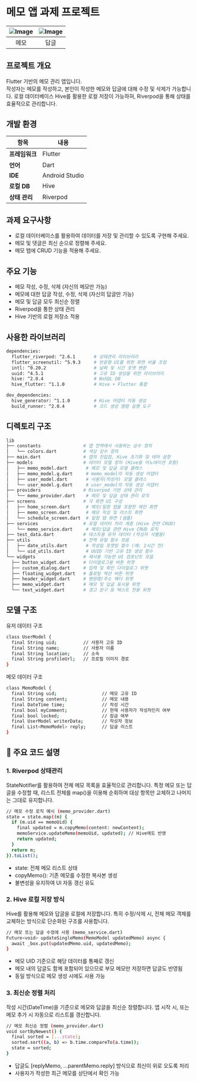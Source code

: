 # 메모 앱 과제 프로젝트

| ![Image](https://github.com/user-attachments/assets/0efa7ce6-7a82-420b-b592-2ae59d80df70) | ![Image](https://github.com/user-attachments/assets/56ab906d-b8b4-4193-a867-f9612a77de2e) |
|:------:|:------:|
| 메모 | 답글 |

## 프로젝트 개요

Flutter 기반의 메모 관리 앱입니다.  
작성자는 메모를 작성하고, 본인이 작성한 메모와 답글에 대해 수정 및 삭제가 가능합니다.
로컬 데이터베이스 Hive를 활용한 로컬 저장이 가능하혀, Riverpod을 통해 상태를 효율적으로 관리합니다.

## 개발 환경

| 항목 | 내용 |
|------|------|
| **프레임워크** | Flutter |
| **언어** | Dart |
| **IDE** | Android Studio |
| **로컬 DB** | Hive |
| **상태 관리** | Riverpod |


## 과제 요구사항
- 로컬 데이터베이스를 활용하여 데이터를 저장 및 관리할 수 있도록 구현해 주세요.
- 메모 및 댓글은 최신 순으로 정렬해 주세요.
- 메모 탭에 CRUD 기능을 적용해 주세요.

## 주요 기능
- 메모 작성, 수정, 삭제 (자신의 메모만 가능)
- 메모에 대한 답글 작성, 수정, 삭제 (자신의 답글만 가능)
- 메모 및 답글 모두 최신순 정렬
- Riverpod을 통한 상태 관리
- Hive 기반의 로컬 저장소 적용

## 사용한 라이브러리

```sh
dependencies:
  flutter_riverpod: ^2.6.1       # 상태관리 라이브러리
  flutter_screenutil: ^5.9.3     # 반응형 UI를 위한 화면 비율 조정
  intl: ^0.20.2                  # 날짜 및 시간 포맷 변환
  uuid: ^4.5.1                   # 고유 ID 생성을 위한 라이브러리
  hive: ^2.0.4                   # NoSQL DB
  hive_flutter: ^1.1.0           # Hive + Flutter 통합

dev_dependencies:
  hive_generator: ^1.1.0         # Hive 어댑터 자동 생성
  build_runner: ^2.0.4           # 코드 생성 명령 실행 도구
```

## 디렉토리 구조
```sh
lib
├── constants                # 앱 전역에서 사용하는 상수 정의
│   └── colors.dart          # 색상 상수 정의
├── main.dart                # 앱의 진입점, Hive 초기화 및 테마 설정
├── models                   # 데이터 모델 정의 (Hive용 어노테이션 포함)
│   ├── memo_model.dart       # 메모 및 답글 모델 클래스
│   ├── memo_model.g.dart     # memo_model의 자동 생성 어댑터
│   ├── user_model.dart       # 사용자(작성자) 모델 클래스
│   └── user_model.g.dart     # user_model의 자동 생성 어댑터
├── providers                # Riverpod 기반 상태 관리
│   └── memo_provider.dart    # 메모 및 답글 상태 관리 로직
├── screens                  # 각 화면 UI 구성
│   ├── home_screen.dart      # 메모/일정 탭을 포함한 메인 화면
│   ├── memo_screen.dart      # 메모 작성 및 리스트 화면
│   └── schedule_screen.dart  # 일정 탭 화면 (샘플)
├── services                 # 로컬 데이터 처리 계층 (Hive 관련 CRUD)
│   └── memo_service.dart     # 메모/답글 관련 Hive CRUD 로직
├── test_data.dart           # 테스트용 유저 데이터 (작성자 식별용)
├── utils                    # 전역 유틸 함수 모음
│   ├── date_utils.dart       # 작성일 포맷팅 함수 (예: 2시간 전)
│   └── uid_utils.dart        # UUID 기반 고유 ID 생성 함수
└── widgets                  # 재사용 가능한 UI 컴포넌트 모음
  ├── button_widget.dart     # 다이얼로그용 버튼 위젯
  ├── custom_dialog.dart     # 입력 및 확인 다이얼로그 위젯
  ├── floating_widget.dart   # 플로팅 액션 버튼 위젯
  ├── header_widget.dart     # 병원명/주소 헤더 위젯
  ├── memo_widget.dart       # 메모 및 답글 표시용 위젯
  └── text_widget.dart       # 경고 문구 등 텍스트 전용 위젯
```

## 모델 구조

유저 데이터 구조
```sh
class UserModel {
  final String uid;          // 사용자 고유 ID
  final String name;         // 사용자 이름
  final String location;     // 소속
  final String profileUrl;   // 프로필 이미지 경로
}
```

메모 데이터 구조
```sh
class MemoModel {
  final String uid;                 // 메모 고유 ID
  final String content;             // 메모 내용
  final DateTime time;              // 작성 시간
  final bool myComment;             // 현재 사용자가 작성자인지 여부
  final bool locked;                // 잠금 여부
  final UserModel writerData;       // 작성자 정보
  final List<MemoModel> reply;      // 답글 리스트
}
```

## 📌 주요 코드 설명

### 1. Riverpod 상태관리

StateNotifier를 활용하여 전체 메모 목록을 효율적으로 관리합니다.
특정 메모 또는 답글을 수정할 때, 리스트 전체를 map()을 이용해 순회하며 대상 항목만 교체하고 나머지는 그대로 유지합니다.
```sh
// 메모 수정 로직 예시 (memo_provider.dart)
state = state.map((m) {
  if (m.uid == memoUid) {
    final updated = m.copyMemo(content: newContent);
    memoService.updateMemo(memoUid, updated); // Hive에도 반영
    return updated;
  }
  return m;
}).toList();
```
- state: 전체 메모 리스트 상태
- copyMemo(): 기존 메모를 수정한 복사본 생성
- 불변성을 유지하여 UI 자동 갱신 유도

### 2. Hive 로컬 저장 방식

Hive를 활용해 메모와 답글을 로컬에 저장합니다.
특히 수정/삭제 시, 전체 메모 객체를 교체하는 방식으로 단순화된 구조를 사용합니다.
```sh
// 메모 또는 답글 수정에 사용 (memo_service.dart)
Future<void> updateSingleMemo(MemoModel updatedMemo) async {
  await _box.put(updatedMemo.uid, updatedMemo);
}
```
- 메모 UID 기준으로 해당 데이터를 통째로 갱신
- 메모 내의 답글도 함께 포함되어 있으므로 부모 메모만 저장하면 답글도 반영됨
- 동일 방식으로 메모 생성 시에도 사용 가능

### 3. 최신순 정렬 처리

작성 시간(DateTime)을 기준으로 메모와 답글을 최신순 정렬합니다.
앱 시작 시, 또는 메모 추가 시 자동으로 리스트를 갱신합니다.
```sh
// 메모 최신순 정렬 (memo_provider.dart)
void sortByNewest() {
  final sorted = [...state];
  sorted.sort((a, b) => b.time.compareTo(a.time));
  state = sorted;
}
```
- 답글도 [replyMemo, ...parentMemo.reply] 방식으로 최신이 위로 오도록 처리
- 사용자가 작성한 최근 메모를 상단에서 확인 가능